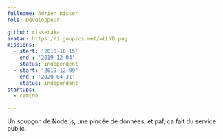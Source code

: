 ```yaml
---
fullname: Adrien Risser
role: Développeur

github: risseraka
avatar: https://i.goopics.net/wLLYD.png
missions:
  - start: '2018-10-15'
    end : '2019-12-04'
    status: independent
  - start: '2019-12-09'
    end : '2020-04-31'
    status: independent
startups:
  - camino

---
```


Un soupçon de Node.js, une pincée de données, et paf, ça fait du service public.
